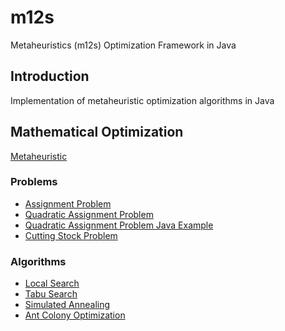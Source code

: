 # m12s

Metaheuristics (m12s) Optimization Framework in Java

## Introduction

Implementation of metaheuristic optimization algorithms in Java

## Mathematical Optimization

[Metaheuristic](https://en.wikipedia.org/wiki/Metaheuristic)

### Problems

- [Assignment Problem](https://en.wikipedia.org/wiki/Assignment_problem)
- [Quadratic Assignment Problem](https://en.wikipedia.org/wiki/Quadratic_assignment_problem)
- [Quadratic Assignment Problem Java Example](https://www.geeksforgeeks.org/quadratic-assignment-problem-qap/)
- [Cutting Stock Problem](https://en.wikipedia.org/wiki/Cutting_stock_problem)

### Algorithms

- [Local Search](https://en.wikipedia.org/wiki/Local_search_(optimization))
- [Tabu Search](https://en.wikipedia.org/wiki/Tabu_search)
- [Simulated Annealing](https://en.wikipedia.org/wiki/Simulated_annealing)
- [Ant Colony Optimization](https://en.wikipedia.org/wiki/Ant_colony_optimization_algorithms)

